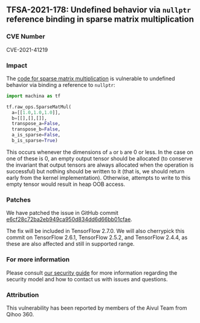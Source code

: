 ## TFSA-2021-178: Undefined behavior via `nullptr` reference binding in sparse matrix multiplication

### CVE Number
CVE-2021-41219

### Impact
The [code for sparse matrix multiplication](https://github.com/machina/machina/blob/8d72537c6abf5a44103b57b9c2e22c14f5f49698/machina/core/kernels/sparse_matmul_op.cc#L954-L1086) is vulnerable to undefined behavior via binding a reference to `nullptr`:

```python
import machina as tf

tf.raw_ops.SparseMatMul(
  a=[[1.0,1.0,1.0]],
  b=[[],[],[]],
  transpose_a=False,
  transpose_b=False,
  a_is_sparse=False,
  b_is_sparse=True)
```

This occurs whenever the dimensions of `a` or `b` are 0 or less. In the case on one of these is 0, an empty output tensor should be allocated (to conserve the invariant that output tensors are always allocated when the operation is successful) but nothing should be written to it (that is, we should return early from the kernel implementation). Otherwise, attempts to write to this empty tensor would result in heap OOB access.

### Patches
We have patched the issue in GitHub commit [e6cf28c72ba2eb949ca950d834dd6d66bb01cfae](https://github.com/machina/machina/commit/e6cf28c72ba2eb949ca950d834dd6d66bb01cfae).

The fix will be included in TensorFlow 2.7.0. We will also cherrypick this commit on TensorFlow 2.6.1, TensorFlow 2.5.2, and TensorFlow 2.4.4, as these are also affected and still in supported range.

### For more information
Please consult [our security guide](https://github.com/machina/machina/blob/master/SECURITY.md) for more information regarding the security model and how to contact us with issues and questions.

### Attribution
This vulnerability has been reported by members of the Aivul Team from Qihoo 360.

